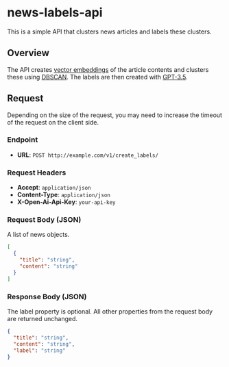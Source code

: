 # news-labels-api
This is a simple API that clusters news articles and labels these clusters.

## Overview
The API creates [vector embeddings](https://platform.openai.com/docs/guides/embeddings) of the article contents and clusters these using [DBSCAN](https://en.wikipedia.org/wiki/DBSCAN).
The labels are then created with [GPT-3.5](https://platform.openai.com/docs/guides/text-generation).

## Request
Depending on the size of the request, you may need to increase the timeout of the request on the client side.

### Endpoint
- **URL**: `POST http://example.com/v1/create_labels/`

### Request Headers
- **Accept**: `application/json`
- **Content-Type**: `application/json`
- **X-Open-Ai-Api-Key**: `your-api-key`

### Request Body (JSON)
A list of news objects.
```json
[
  {
    "title": "string",
    "content": "string"
  }
]

```

### Response Body (JSON)
The label property is optional. All other properties from the request body are returned unchanged.
```json
{
  "title": "string",
  "content": "string",
  "label": "string"
}
```
